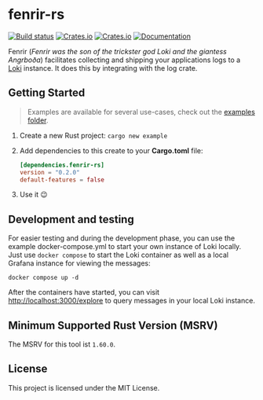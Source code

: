 # fenrir-rs
[![Build status](https://github.com/flying7eleven/fenrir-rs/actions/workflows/build.yml/badge.svg)](https://github.com/flying7eleven/fenrir-rs/actions/workflows/build.yml)
[![Crates.io](https://img.shields.io/crates/v/fenrir-rs.svg)](https://crates.io/crates/fenrir-rs)
[![Crates.io](https://img.shields.io/crates/l/fenrir-rs.svg)](https://crates.io/crates/fenrir-rs)
[![Documentation](https://img.shields.io/badge/documentation-docs.rs-blue.svg)](https://docs.rs/fenrir-rs)

Fenrir (_Fenrir was the son of the trickster god Loki and the giantess Angrboða_) facilitates collecting and shipping your applications logs to a [Loki](https://grafana.com/oss/loki/) instance.
It does this by integrating with the log crate.

## Getting Started

> Examples are available for several use-cases, check out the [examples folder](https://github.com/flying7eleven/fenrir-rs/tree/main/examples).

1. Create a new Rust project: `cargo new example`
2. Add dependencies to this create to your **Cargo.toml** file:

    ```toml
    [dependencies.fenrir-rs]
    version = "0.2.0"
    default-features = false
    ```

3. Use it 😉

## Development and testing
For easier testing and during the development phase, you can use the example docker-compose.yml to start your own instance of Loki locally.
Just use `docker compose` to start the Loki container as well as a local Grafana instance for viewing the messages:

```shell
docker compose up -d
```

After the containers have started, you can visit [http://localhost:3000/explore](http://localhost:3000/explore) to query messages in your local Loki instance.

## Minimum Supported Rust Version (MSRV)
The MSRV for this tool ist `1.60.0`.

## License
This project is licensed under the MIT License.